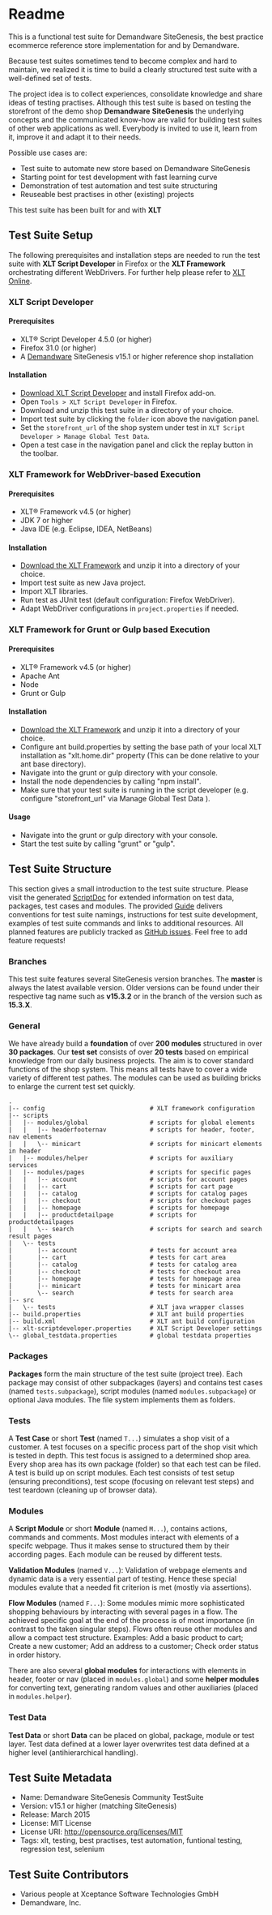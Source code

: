 # Readme

This is a functional test suite for Demandware SiteGenesis, the best practice ecommerce reference store implementation for and by Demandware.

Because test suites sometimes tend to become complex and hard to maintain, we realized it is time to build a clearly structured test suite with a well-defined set of tests.

The project idea is to collect experiences, consolidate knowledge and share ideas of testing practises. Although this test suite is based on testing the storefront of the demo shop __Demandware__ __SiteGenesis__ the underlying concepts and the communicated know-how are valid for building test suites of other web applications as well. Everybody is invited to use it, learn from it, improve it and adapt it to their needs.

Possible use cases are:

- Test suite to automate new store based on Demandware SiteGenesis
- Starting point for test development with fast learning curve
- Demonstration of test automation and test suite structuring
- Reuseable best practises in other (existing) projects

This test suite has been built for and with __XLT__

## Test Suite Setup

The following prerequisites and installation steps are needed to run the test suite with __XLT Script Developer__ in Firefox or the __XLT Framework__ orchestrating different WebDrivers. For further help please refer to [XLT Online](https://www.xceptance.com/en/xlt/documentation.html).

### XLT Script Developer

#### Prerequisites

- XLT&reg; Script Developer 4.5.0 (or higher)
- Firefox 31.0 (or higher)
- A [Demandware](http://www.demandware.com/) SiteGenesis v15.1 or higher reference shop installation

#### Installation

- [Download XLT Script Developer](https://www.xceptance.com/en/xlt/download.html) and install Firefox add-on.
- Open `Tools > XLT Script Developer` in Firefox.
- Download and unzip this test suite in a directory of your choice.
- Import test suite by clicking the `folder` icon above the navigation panel.
- Set the `storefront_url` of the shop system under test in `XLT Script Developer > Manage Global Test Data`.
- Open a test case in the navigation panel and click the replay button in the toolbar.

### XLT Framework for WebDriver-based Execution

#### Prerequisites

- XLT&reg; Framework v4.5 (or higher)
- JDK 7 or higher
- Java IDE (e.g. Eclipse, IDEA, NetBeans)

#### Installation

- [Download the XLT Framework](https://www.xceptance.com/en/xlt/download.html) and unzip it into a directory of your choice.
- Import test suite as new Java project.
- Import XLT libraries.
- Run test as JUnit test (default configuration: Firefox WebDriver).
- Adapt WebDriver configurations in `project.properties` if needed.

### XLT Framework for Grunt or Gulp based Execution

#### Prerequisites

- XLT&reg; Framework v4.5 (or higher)
- Apache Ant
- Node
- Grunt or Gulp

#### Installation

- [Download the XLT Framework](https://www.xceptance.com/en/xlt/download.html) and unzip it into a directory of your choice.
- Configure ant build.properties by setting the base path of your local XLT installation as "xlt.home.dir" property (This can be done relative to your ant base directory).
- Navigate into the grunt or gulp directory with your console.
- Install the node dependencies by calling "npm install".
- Make sure that your test suite is running in the script developer (e.g. configure "storefront_url" via Manage Global Test Data ).

#### Usage
- Navigate into the grunt or gulp directory with your console.
- Start the test suite by calling "grunt" or "gulp".

## Test Suite Structure

This section gives a small introduction to the test suite structure. Please visit the generated [ScriptDoc](http://xceptance.github.io/SiteGenesis-Community-TestSuite/scriptdoc/index.html) for extended information on test data, packages, test cases and modules. The provided [Guide](https://github.com/dataduke/xlt-testsuite-documentation/blob/gh-pages/GUIDE.md) delivers conventions for test suite namings, instructions for test suite development, examples of test suite commands and links to additional resources. All planned features are publicly tracked as [GitHub issues](https://github.com/Xceptance/SiteGenesis-Community-TestSuite/issues). Feel free to add feature requests!

### Branches

This test suite features several SiteGenesis version branches. The __master__ is always the latest available version. Older versions can be found under their respective tag name such as __v15.3.2__ or in the branch of the version such as __15.3.X__.

### General

We have already build a __foundation__ of over __200 modules__ structured in over __30 packages__. Our __test set__ consists of over __20 tests__ based on empirical knowledge from our daily business projects. The aim is to cover standard functions of the shop system. This means all tests have to cover a wide variety of different test pathes. The modules can be used as building bricks to enlarge the current test set quickly.

    .
    |-- config                             # XLT framework configuration
    |-- scripts
    |   |-- modules/global                 # scripts for global elements
    |   |   |-- headerfooternav            # scripts for header, footer, nav elements
    |   |   \-- minicart                   # scripts for minicart elements in header
    |   |-- modules/helper                 # scripts for auxiliary services
    |   |-- modules/pages                  # scripts for specific pages
    |   |   |-- account                    # scripts for account pages
    |   |   |-- cart                       # scripts for cart page
    |   |   |-- catalog                    # scripts for catalog pages
    |   |   |-- checkout                   # scripts for checkout pages
    |   |   |-- homepage                   # scripts for homepage
    |   |   |-- productdetailpage          # scripts for productdetailpages
    |   |   \-- search                     # scripts for search and search result pages
    |   \-- tests
    |       |-- account                    # tests for account area
    |       |-- cart                       # tests for cart area
    |       |-- catalog                    # tests for catalog area
    |       |-- checkout                   # tests for checkout area
    |       |-- homepage                   # tests for homepage area
    |       |-- minicart                   # tests for minicart area
    |       \-- search                     # tests for search area
    |-- src
    |   \-- tests                          # XLT java wrapper classes
    |-- build.properties                   # XLT ant build properties
    |-- build.xml                          # XLT ant build configuration
    |-- xlt-scriptdeveloper.properties     # XLT Script Developer settings
    \-- global_testdata.properties         # global testdata properties

### Packages

__Packages__ form the main structure of the test suite (project tree). Each package may consist of other subpackages (layers) and contains test cases (named `tests.subpackage`), script modules (named `modules.subpackage`) or optional Java modules. The file system implements them as folders.

### Tests

A __Test Case__ or short __Test__ (named `T...`) simulates a shop visit of a customer. A test focuses on a specific process part of the shop visit which is tested in depth. This test focus is assigned to a determined shop area. Every shop area has its own package (folder) so that each test can be filed. A test is build up on script modules. Each test consists of test setup (ensuring preconditions), test scope (focusing on relevant test steps) and test teardown (cleaning up of browser data).

### Modules

A __Script Module__ or short __Module__ (named `M...`), contains actions, commands and comments. Most modules interact with elements of a specifc webpage. Thus it makes sense to structured them by their according pages. Each module can be reused by different tests.

__Validation Modules__ (named `V...`): Validation of webpage elements and dynamic data is a very essential part of testing. Hence these special modules evalute that a needed fit criterion is met (mostly via assertions).

__Flow Modules__ (named `F...`): Some modules mimic more sophisticated shopping behaviours by interacting with several pages in a flow. The achieved specific goal at the end of the process is of most importance (in contrast to the taken singular steps). Flows often reuse other modules and allow a compact test structure. Examples: Add a basic product to cart; Create a new customer; Add an address to a customer; Check order status in order history.

There are also several __global modules__ for interactions with elements in header, footer or nav (placed in `modules.global`) and some __helper modules__ for converting text, generating random values and other auxiliaries (placed in `modules.helper`).

### Test Data

__Test Data__ or short __Data__ can be placed on global, package, module or test layer. Test data defined at a lower layer overwrites test data defined at a higher level (antihierarchical handling).

## Test Suite Metadata

- Name: Demandware SiteGenesis Community TestSuite
- Version: v15.1 or higher (matching SiteGenesis)
- Release: March 2015
- License: MIT License
- License URI: http://opensource.org/licenses/MIT
- Tags: xlt, testing, best practises, test automation, funtional testing, regression test, selenium

## Test Suite Contributors

- Various people at Xceptance Software Technologies GmbH
- Demandware, Inc.
